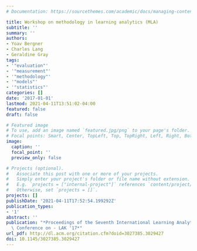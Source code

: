 ```yaml
---
# Documentation: https://sourcethemes.com/academic/docs/managing-content/

title: Workshop on methodology in learning analytics (MLA)
subtitle: ''
summary: ''
authors:
- Yoav Bergner
- Charles Lang
- Geraldine Gray
tags:
- '"evaluation"'
- '"measurement"'
- '"methodology"'
- '"models"'
- '"statistics"'
categories: []
date: '2017-01-01'
lastmod: 2021-04-11T13:51:02-04:00
featured: false
draft: false

# Featured image
# To use, add an image named `featured.jpg/png` to your page's folder.
# Focal points: Smart, Center, TopLeft, Top, TopRight, Left, Right, BottomLeft, Bottom, BottomRight.
image:
  caption: ''
  focal_point: ''
  preview_only: false

# Projects (optional).
#   Associate this post with one or more of your projects.
#   Simply enter your project's folder or file name without extension.
#   E.g. `projects = ["internal-project"]` references `content/project/deep-learning/index.md`.
#   Otherwise, set `projects = []`.
projects: []
publishDate: '2021-04-11T17:52:54.199292Z'
publication_types:
- '1'
abstract: ''
publication: "*Proceedings of the Seventh International Learning Analytics & Knowledge\
  \ Conference on - LAK '17*"
url_pdf: http://dl.acm.org/citation.cfm?doid=3027385.3029427
doi: 10.1145/3027385.3029427
---
```

